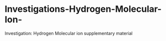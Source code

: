 # Investigations-Hydrogen-Molecular-Ion-
Investigation: Hydrogen Molecular ion supplementary material
